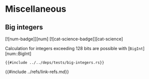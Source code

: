 # Miscellaneous

## Big integers

[![num-badge]][num] [![cat-science-badge]][cat-science]

Calculation for integers exceeding 128 bits are possible with [`BigInt`][num::BigInt]

```rust,editable
{{#include ../../deps/tests/big-integers.rs}}
```

{{#include ../refs/link-refs.md}}
